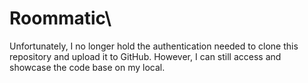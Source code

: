 # Roommatic\

Unfortunately, I no longer hold the authentication needed to clone this repository and upload it to GitHub. However, I can still access and showcase the code base on my local.
